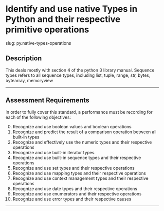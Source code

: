 # Identify and use native Types in Python and their respective primitive operations

slug: py.native-types-operations

## Description
This deals mostly with section 4 of the python 3 library manual.
Sequence types refers to all sequence types, including list, tuple, range, str, bytes, bytearray, memoryview

---
## Assessment Requirements
In order to fully cover this standard, a performance must be recording for each of the following objectives:

0. Recognize and use boolean values and boolean operations
1. Recognize and predict the result of a comparison operation between all built-in types
2. Recognize and effectively use the numeric types and their respective operations
3. Recognize and use built-in iterator types
4. Recognize and use built-in sequence types and their respective operations
5. Recognize and use set types and their respective operations
6. Recognize and use mapping types and their respective operations
7. Recognize and use context management types and their respective operations
8. Recognize and use date types and their respective operations
9. Recognize and use enumerators and their respective operations
10. Recognize and use error types and their respective causes


---
